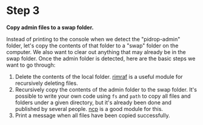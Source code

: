 # Step 3

**Copy admin files to a swap folder.**

Instead of printing to the console when we detect the "pidrop-admin" folder, let's copy the contents of that folder to a "swap" folder on the computer. We also want to clear out anything that may already be in the swap folder. Once the admin folder is detected, here are the basic steps we want to go through:

1. Delete the contents of the local folder. [rimraf](https://github.com/isaacs/rimraf) is a useful module for recursively deleting files.
2. Recursively copy the contents of the admin folder to the swap folder. It's possible to write your own code using `fs` and `path` to copy all files and folders under a given directory, but it's already been done and published by several people. [ncp](https://github.com/AvianFlu/ncp) is a good module for this.
3. Print a message when all files have been copied successfully.
